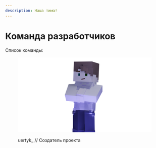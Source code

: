 ```yaml
---
description: Наша тима!
---
```


# Команда разработчиков

Список команды:

<figure><img src="../../.gitbook/assets/ua0001.png" alt="uertyk_ , без него не было бы этого проекта" width="563"><figcaption><p>uertyk_ // Создатель проекта</p></figcaption></figure>
